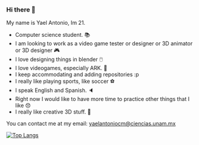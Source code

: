 ### Hi there 👋
My name is Yael Antonio, Im 21.

- Computer science student. 📚
- I am looking to work as a video game tester or designer or 3D animator or 3D designer 🎮
- I love designing things in blender 🖱️
- I love videogames, especially ARK. 🦖
- I keep accommodating and adding repositories :p
- I really like playing sports, like soccer ⚽
- I speak English and Spanish. 🔈
- Right now I would like to have more time to practice other things that I like 😞
- I really like creative 3D stuff. 🎲

You can contact me at my email: yaelantoniocm@ciencias.unam.mx

[![Top Langs](https://github-readme-stats.vercel.app/api/top-langs/?username=yaelantoniocm&layout=compact&langs_count=10)](https://github.com/anuraghazra/github-readme-stats)
